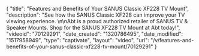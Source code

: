 {
    "title": "Features and Benefits of Your SANUS Classic XF228 TV Mount",
    "description": "See how the SANUS Classic XF228 can improve your TV viewing experience. \n\nAbt is a proud authorized retailer of SANUS TV & Speaker Mounts. Shop for the SANUS XF228 TV Mount at Abt today!",
    "videoid": "70129291",
    "date_created": "1320786495",
    "date_modified": "1517958949",
    "type": "captivate",
    "layout": "video",
    "url": "\/v\/features-and-benefits-of-your-sanus-classic-xf228-tv-mount\/70129291"
}